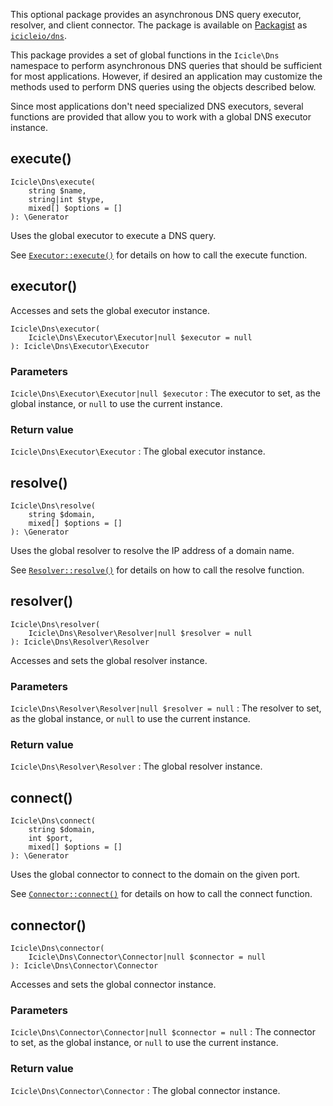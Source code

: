 This optional package provides an asynchronous DNS query executor, resolver, and client connector. The package is available on [Packagist](https://packagist.org) as [`icicleio/dns`](https://packagist.org/packages/icicleio/dns).

This package provides a set of global functions in the `Icicle\Dns` namespace to perform asynchronous DNS queries that should be sufficient for most applications. However, if desired an application may customize the methods used to perform DNS queries using the objects described below.

Since most applications don't need specialized DNS executors, several functions are provided that allow you to work with a global DNS executor instance.

## execute()

    Icicle\Dns\execute(
        string $name,
        string|int $type,
        mixed[] $options = []
    ): \Generator

Uses the global executor to execute a DNS query.

See [`Executor::execute()`](Executor.Executor.md#execute) for details on how to call the execute function.


## executor()

Accesses and sets the global executor instance.

    Icicle\Dns\executor(
        Icicle\Dns\Executor\Executor|null $executor = null
    ): Icicle\Dns\Executor\Executor

### Parameters
`Icicle\Dns\Executor\Executor|null $executor`
:   The executor to set, as the global instance, or `null` to use the current instance.

### Return value
`Icicle\Dns\Executor\Executor`
:   The global executor instance.


## resolve()

    Icicle\Dns\resolve(
        string $domain,
        mixed[] $options = []
    ): \Generator

Uses the global resolver to resolve the IP address of a domain name.

See [`Resolver::resolve()`](Resolver.Resolver.md#resolve) for details on how to call the resolve function.


## resolver()

    Icicle\Dns\resolver(
        Icicle\Dns\Resolver\Resolver|null $resolver = null
    ): Icicle\Dns\Resolver\Resolver

Accesses and sets the global resolver instance.

### Parameters
`Icicle\Dns\Resolver\Resolver|null $resolver = null`
:   The resolver to set, as the global instance, or `null` to use the current instance.

### Return value
`Icicle\Dns\Resolver\Resolver`
:   The global resolver instance.


## connect()

    Icicle\Dns\connect(
        string $domain,
        int $port,
        mixed[] $options = []
    ): \Generator

Uses the global connector to connect to the domain on the given port.

See [`Connector::connect()`](Connector.Connector.md#connect) for details on how to call the connect function.


## connector()

    Icicle\Dns\connector(
        Icicle\Dns\Connector\Connector|null $connector = null
    ): Icicle\Dns\Connector\Connector

Accesses and sets the global connector instance.

### Parameters
`Icicle\Dns\Connector\Connector|null $connector = null`
:   The connector to set, as the global instance, or `null` to use the current instance.

### Return value
`Icicle\Dns\Connector\Connector`
:   The global connector instance.
